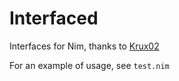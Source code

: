 # Interfaced

Interfaces for Nim, thanks to [Krux02](https://forum.nim-lang.org/t/2422)

For an example of usage, see `test.nim`